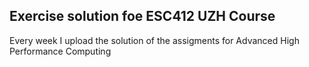 ## Exercise solution foe ESC412 UZH Course
Every week I upload the solution of the assigments for Advanced High Performance Computing 
